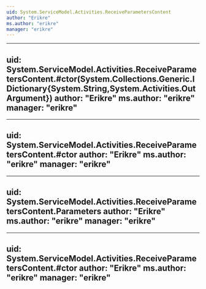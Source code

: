 ```yaml
---
uid: System.ServiceModel.Activities.ReceiveParametersContent
author: "Erikre"
ms.author: "erikre"
manager: "erikre"
---
```


---
uid: System.ServiceModel.Activities.ReceiveParametersContent.#ctor(System.Collections.Generic.IDictionary{System.String,System.Activities.OutArgument})
author: "Erikre"
ms.author: "erikre"
manager: "erikre"
---

---
uid: System.ServiceModel.Activities.ReceiveParametersContent.#ctor
author: "Erikre"
ms.author: "erikre"
manager: "erikre"
---

---
uid: System.ServiceModel.Activities.ReceiveParametersContent.Parameters
author: "Erikre"
ms.author: "erikre"
manager: "erikre"
---

---
uid: System.ServiceModel.Activities.ReceiveParametersContent.#ctor
author: "Erikre"
ms.author: "erikre"
manager: "erikre"
---
